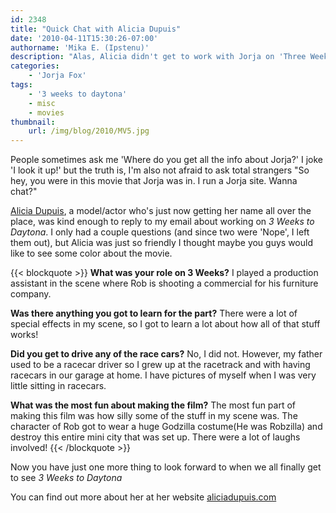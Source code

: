 ```yaml
---
id: 2348
title: "Quick Chat with Alicia Dupuis"
date: '2010-04-11T15:30:26-07:00'
authorname: 'Mika E. (Ipstenu)'
description: "Alas, Alicia didn't get to work with Jorja on 'Three Weeks to Daytona', but she was just so cool to chat with, I had to share."
categories:
    - 'Jorja Fox'
tags:
    - '3 weeks to daytona'
    - misc
    - movies
thumbnail:
    url: /img/blog/2010/MV5.jpg
---
```


People sometimes ask me 'Where do you get all the info about Jorja?'  I joke 'I look it up!' but the truth is, I'm also not afraid to ask total strangers "So hey, you were in this movie that Jorja was in. I run a Jorja site. Wanna chat?"

[Alicia Dupuis](https://aliciadupuis.com/), a model/actor who's just now getting her name all over the place, was kind enough to reply to my email about working on _3 Weeks to Daytona_. I only had a couple questions (and since two were 'Nope', I left them out), but Alicia was just so friendly I thought maybe you guys would like to see some color about the movie.

{{< blockquote >}}
**What was your role on 3 Weeks?** I played a production assistant in the scene where Rob is shooting a commercial for his furniture company.

**Was there anything you got to learn for the part?** There were a lot of special effects in my scene, so I got to learn a lot about how all of that stuff works!

**Did you get to drive any of the race cars?** No, I did not. However, my father used to be a racecar driver so I grew up at the racetrack and with having racecars in our garage at home. I have pictures of myself when I was very little sitting in racecars.

**What was the most fun about making the film?** The most fun part of making
this film was how silly some of the stuff in my scene was. The character of Rob got to wear a huge Godzilla costume(He was Robzilla) and destroy this entire mini city that was set up. There were a lot of laughs involved!
{{< /blockquote >}}

Now you have just one more thing to look forward to when we all finally get to see _3 Weeks to Daytona_

You can find out more about her at her website [aliciadupuis.com](https://www.aliciadupuis.com)

